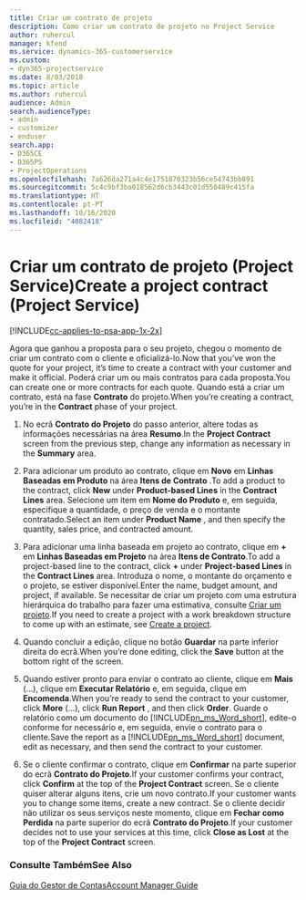 ```yaml
---
title: Criar um contrato de projeto
description: Como criar um contrato de projeto no Project Service
author: ruhercul
manager: kfend
ms.service: dynamics-365-customerservice
ms.custom:
- dyn365-projectservice
ms.date: 8/03/2018
ms.topic: article
ms.author: ruhercul
audience: Admin
search.audienceType:
- admin
- customizer
- enduser
search.app:
- D365CE
- D365PS
- ProjectOperations
ms.openlocfilehash: 7a626da271a4c4e1751870323b56ce54743bb891
ms.sourcegitcommit: 5c4c9bf3ba018562d6cb3443c01d550489c415fa
ms.translationtype: HT
ms.contentlocale: pt-PT
ms.lasthandoff: 10/16/2020
ms.locfileid: "4082418"
---
```

# <a name="create-a-project-contract-project-service"></a><span data-ttu-id="086db-103">Criar um contrato de projeto (Project Service)</span><span class="sxs-lookup"><span data-stu-id="086db-103">Create a project contract (Project Service)</span></span>

[!INCLUDE[cc-applies-to-psa-app-1x-2x](../includes/cc-applies-to-psa-app-1x-2x.md)]

<span data-ttu-id="086db-104">Agora que ganhou a proposta para o seu projeto, chegou o momento de criar um contrato com o cliente e oficializá-lo.</span><span class="sxs-lookup"><span data-stu-id="086db-104">Now that you’ve won the quote for your project, it’s time to create a contract with your customer and make it official.</span></span> <span data-ttu-id="086db-105">Poderá criar um ou mais contratos para cada proposta.</span><span class="sxs-lookup"><span data-stu-id="086db-105">You can create one or more contracts for each quote.</span></span> <span data-ttu-id="086db-106">Quando está a criar um contrato, está na fase **Contrato** do projeto.</span><span class="sxs-lookup"><span data-stu-id="086db-106">When you’re creating a contract, you’re in the **Contract** phase of your project.</span></span>  
  
1. <span data-ttu-id="086db-107">No ecrã **Contrato do Projeto** do passo anterior, altere todas as informações necessárias na área **Resumo**.</span><span class="sxs-lookup"><span data-stu-id="086db-107">In the **Project Contract** screen from the previous step, change any information as necessary in the **Summary** area.</span></span>  
  
2. <span data-ttu-id="086db-108">Para adicionar um produto ao contrato, clique em **Novo** em **Linhas Baseadas em Produto** na área **Itens de Contrato** .</span><span class="sxs-lookup"><span data-stu-id="086db-108">To add a product to the contract, click **New** under **Product-based Lines** in the **Contract Lines** area.</span></span> <span data-ttu-id="086db-109">Selecione um item em **Nome do Produto** e, em seguida, especifique a quantidade, o preço de venda e o montante contratado.</span><span class="sxs-lookup"><span data-stu-id="086db-109">Select an item under **Product Name** , and then specify the quantity, sales price, and contracted amount.</span></span>  
  
3. <span data-ttu-id="086db-110">Para adicionar uma linha baseada em projeto ao contrato, clique em **+** em **Linhas Baseadas em Projeto** na área **Itens de Contrato**.</span><span class="sxs-lookup"><span data-stu-id="086db-110">To add a project-based line to the contract, click **+** under **Project-based Lines** in the **Contract Lines** area.</span></span> <span data-ttu-id="086db-111">Introduza o nome, o montante do orçamento e o projeto, se estiver disponível.</span><span class="sxs-lookup"><span data-stu-id="086db-111">Enter the name, budget amount, and project, if available.</span></span> <span data-ttu-id="086db-112">Se necessitar de criar um projeto com uma estrutura hierárquica do trabalho para fazer uma estimativa, consulte [Criar um projeto](../psa/create-project.md).</span><span class="sxs-lookup"><span data-stu-id="086db-112">If you need to create a project with a work breakdown structure to come up with an estimate, see [Create a project](../psa/create-project.md).</span></span>  
  
4. <span data-ttu-id="086db-113">Quando concluir a edição, clique no botão **Guardar** na parte inferior direita do ecrã.</span><span class="sxs-lookup"><span data-stu-id="086db-113">When you’re done editing, click the **Save** button at the bottom right of the screen.</span></span>  
  
5. <span data-ttu-id="086db-114">Quando estiver pronto para enviar o contrato ao cliente, clique em **Mais** (…), clique em **Executar Relatório** e, em seguida, clique em **Encomenda**.</span><span class="sxs-lookup"><span data-stu-id="086db-114">When you’re ready to send the contract to your customer, click **More** (…), click **Run Report** , and then click **Order**.</span></span> <span data-ttu-id="086db-115">Guarde o relatório como um documento do [!INCLUDE[pn_ms_Word_short](../includes/pn-ms-word-short.md)], edite-o conforme for necessário e, em seguida, envie o contrato para o cliente.</span><span class="sxs-lookup"><span data-stu-id="086db-115">Save the report as a [!INCLUDE[pn_ms_Word_short](../includes/pn-ms-word-short.md)] document, edit as necessary, and then send the contract to your customer.</span></span>  
  
6. <span data-ttu-id="086db-116">Se o cliente confirmar o contrato, clique em **Confirmar** na parte superior do ecrã **Contrato do Projeto**.</span><span class="sxs-lookup"><span data-stu-id="086db-116">If your customer confirms your contract, click **Confirm** at the top of the **Project Contract** screen.</span></span> <span data-ttu-id="086db-117">Se o cliente quiser alterar alguns itens, crie um novo contrato.</span><span class="sxs-lookup"><span data-stu-id="086db-117">If your customer wants you to change some items, create a new contract.</span></span> <span data-ttu-id="086db-118">Se o cliente decidir não utilizar os seus serviços neste momento, clique em **Fechar como Perdida** na parte superior do ecrã **Contrato do Projeto**.</span><span class="sxs-lookup"><span data-stu-id="086db-118">If your customer decides not to use your services at this time, click **Close as Lost** at the top of the **Project Contract** screen.</span></span>  
  
### <a name="see-also"></a><span data-ttu-id="086db-119">Consulte Também</span><span class="sxs-lookup"><span data-stu-id="086db-119">See Also</span></span>  
 [<span data-ttu-id="086db-120">Guia do Gestor de Contas</span><span class="sxs-lookup"><span data-stu-id="086db-120">Account Manager Guide</span></span>](../psa/account-manager-guide.md)
